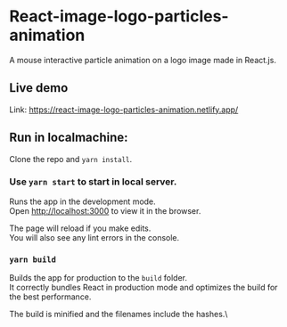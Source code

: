 # React-image-logo-particles-animation

A mouse interactive particle animation on a logo image made in React.js.

## Live demo
Link: https://react-image-logo-particles-animation.netlify.app/

## Run in localmachine:

Clone the repo and `yarn install`.

### Use `yarn start` to start in local server.

Runs the app in the development mode.\
Open [http://localhost:3000](http://localhost:3000) to view it in the browser.

The page will reload if you make edits.\
You will also see any lint errors in the console.

### `yarn build`

Builds the app for production to the `build` folder.\
It correctly bundles React in production mode and optimizes the build for the best performance.

The build is minified and the filenames include the hashes.\
